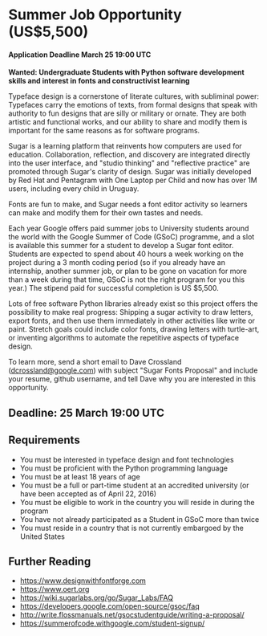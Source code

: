 # Summer Job Opportunity (US$5,500)

#### Application Deadline March 25 19:00 UTC

**Wanted: Undergraduate Students with Python software development skills and interest in fonts and constructivist learning**

Typeface design is a cornerstone of literate cultures, with subliminal power: Typefaces carry the emotions of texts, from formal designs that speak with authority to fun designs that are silly or military or ornate. They are both artistic and functional works, and our ability to share and modify them is important for the same reasons as for software programs. 

Sugar is a learning platform that reinvents how computers are used for education. Collaboration, reflection, and discovery are integrated directly into the user interface, and "studio thinking" and "reflective practice" are promoted through Sugar's clarity of design. Sugar was initially developed by Red Hat and Pentagram with One Laptop per Child and now has over 1M users, including every child in Uruguay.

Fonts are fun to make, and Sugar needs a font editor activity so learners can make and modify them for their own tastes and needs.

Each year Google offers paid summer jobs to University students around the world with the Google Summer of Code (GSoC) programme, and a slot is available this summer for a student to develop a Sugar font editor. Students are expected to spend about 40 hours a week working on the project during a 3 month coding period (so if you already have an internship, another summer job, or plan to be gone on vacation for more than a week during that time, GSoC is not the right program for you this year.) The stipend paid for successful completion is US $5,500. 

Lots of free software Python libraries already exist so this project offers the possibility to make real progress: Shipping a sugar activity to draw letters, export fonts, and then use them immediately in other activities like write or paint. Stretch goals could include color fonts, drawing letters with turtle-art, or inventing algorithms to automate the repetitive aspects of typeface design.

To learn more, send a short email to Dave Crossland (dcrossland@google.com) with subject "Sugar Fonts Proposal" and include your resume, github username, and tell Dave why you are interested in this opportunity. 

## Deadline: 25 March 19:00 UTC

## Requirements

- You must be interested in typeface design and font technologies
- You must be proficient with the Python programming language
- You must be at least 18 years of age
- You must be a full or part-time student at an accredited university (or have been accepted as of April 22, 2016)
- You must be eligible to work in the country you will reside in during the program
- You have not already participated as a Student in GSoC more than twice
- You must reside in a country that is not currently embargoed by the United States

## Further Reading

- https://www.designwithfontforge.com
- https://www.oert.org
- https://wiki.sugarlabs.org/go/Sugar_Labs/FAQ
- https://developers.google.com/open-source/gsoc/faq
- http://write.flossmanuals.net/gsocstudentguide/writing-a-proposal/
- https://summerofcode.withgoogle.com/student-signup/
